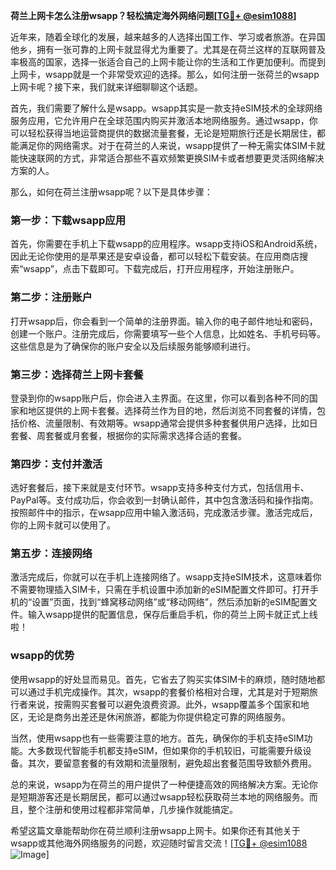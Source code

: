 **荷兰上网卡怎么注册wsapp？轻松搞定海外网络问题[[TG💪+ @esim1088](https://t.me/s/esim1088)]**

近年来，随着全球化的发展，越来越多的人选择出国工作、学习或者旅游。在异国他乡，拥有一张可靠的上网卡就显得尤为重要了。尤其是在荷兰这样的互联网普及率极高的国家，选择一张适合自己的上网卡能让你的生活和工作更加便利。而提到上网卡，wsapp就是一个非常受欢迎的选择。那么，如何注册一张荷兰的wsapp上网卡呢？接下来，我们就来详细聊聊这个话题。

首先，我们需要了解什么是wsapp。wsapp其实是一款支持eSIM技术的全球网络服务应用，它允许用户在全球范围内购买并激活本地网络服务。通过wsapp，你可以轻松获得当地运营商提供的数据流量套餐，无论是短期旅行还是长期居住，都能满足你的网络需求。对于在荷兰的人来说，wsapp提供了一种无需实体SIM卡就能快速联网的方式，非常适合那些不喜欢频繁更换SIM卡或者想要更灵活网络解决方案的人。

那么，如何在荷兰注册wsapp呢？以下是具体步骤：

### 第一步：下载wsapp应用

首先，你需要在手机上下载wsapp的应用程序。wsapp支持iOS和Android系统，因此无论你使用的是苹果还是安卓设备，都可以轻松下载安装。在应用商店搜索“wsapp”，点击下载即可。下载完成后，打开应用程序，开始注册账户。

### 第二步：注册账户

打开wsapp后，你会看到一个简单的注册界面。输入你的电子邮件地址和密码，创建一个账户。注册完成后，你需要填写一些个人信息，比如姓名、手机号码等。这些信息是为了确保你的账户安全以及后续服务能够顺利进行。

### 第三步：选择荷兰上网卡套餐

登录到你的wsapp账户后，你会进入主界面。在这里，你可以看到各种不同的国家和地区提供的上网卡套餐。选择荷兰作为目的地，然后浏览不同套餐的详情，包括价格、流量限制、有效期等。wsapp通常会提供多种套餐供用户选择，比如日套餐、周套餐或月套餐，根据你的实际需求选择合适的套餐。

### 第四步：支付并激活

选好套餐后，接下来就是支付环节。wsapp支持多种支付方式，包括信用卡、PayPal等。支付成功后，你会收到一封确认邮件，其中包含激活码和操作指南。按照邮件中的指示，在wsapp应用中输入激活码，完成激活步骤。激活完成后，你的上网卡就可以使用了。

### 第五步：连接网络

激活完成后，你就可以在手机上连接网络了。wsapp支持eSIM技术，这意味着你不需要物理插入SIM卡，只需在手机设置中添加新的eSIM配置文件即可。打开手机的“设置”页面，找到“蜂窝移动网络”或“移动网络”，然后添加新的eSIM配置文件。输入wsapp提供的配置信息，保存后重启手机，你的荷兰上网卡就正式上线啦！

### wsapp的优势

使用wsapp的好处显而易见。首先，它省去了购买实体SIM卡的麻烦，随时随地都可以通过手机完成操作。其次，wsapp的套餐价格相对合理，尤其是对于短期旅行者来说，按需购买套餐可以避免浪费资源。此外，wsapp覆盖多个国家和地区，无论是商务出差还是休闲旅游，都能为你提供稳定可靠的网络服务。

当然，使用wsapp也有一些需要注意的地方。首先，确保你的手机支持eSIM功能。大多数现代智能手机都支持eSIM，但如果你的手机较旧，可能需要升级设备。其次，要留意套餐的有效期和流量限制，避免超出套餐范围导致额外费用。

总的来说，wsapp为在荷兰的用户提供了一种便捷高效的网络解决方案。无论你是短期游客还是长期居民，都可以通过wsapp轻松获取荷兰本地的网络服务。而且，整个注册和使用过程都非常简单，几步操作就能搞定。

希望这篇文章能帮助你在荷兰顺利注册wsapp上网卡。如果你还有其他关于wsapp或其他海外网络服务的问题，欢迎随时留言交流！[[TG💪+ @esim1088](https://t.me/s/esim1088) ![Image](https://i.postimg.cc/4NQfJmqS/Snipaste-2025-05-13-00-14-12.png)]